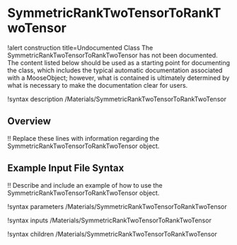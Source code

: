# SymmetricRankTwoTensorToRankTwoTensor

!alert construction title=Undocumented Class
The SymmetricRankTwoTensorToRankTwoTensor has not been documented. The content listed below should be used as a starting point for
documenting the class, which includes the typical automatic documentation associated with a
MooseObject; however, what is contained is ultimately determined by what is necessary to make the
documentation clear for users.

!syntax description /Materials/SymmetricRankTwoTensorToRankTwoTensor

## Overview

!! Replace these lines with information regarding the SymmetricRankTwoTensorToRankTwoTensor object.

## Example Input File Syntax

!! Describe and include an example of how to use the SymmetricRankTwoTensorToRankTwoTensor object.

!syntax parameters /Materials/SymmetricRankTwoTensorToRankTwoTensor

!syntax inputs /Materials/SymmetricRankTwoTensorToRankTwoTensor

!syntax children /Materials/SymmetricRankTwoTensorToRankTwoTensor
